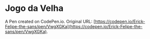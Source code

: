 # Jogo da Velha

A Pen created on CodePen.io. Original URL: [https://codepen.io/Erick-Felipe-the-sans/pen/VwgXGKa](https://codepen.io/Erick-Felipe-the-sans/pen/VwgXGKa).

